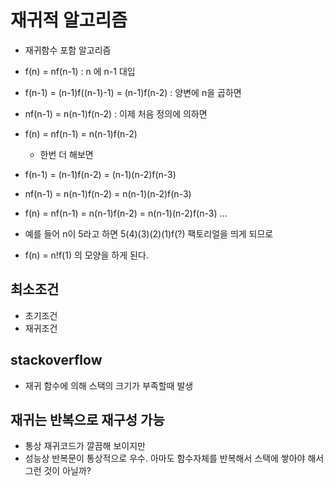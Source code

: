 # 재귀적 알고리즘

- 재귀함수 포함 알고리즘

- f(n) = nf(n-1)                            : n 에 n-1 대입
- f(n-1) = (n-1)f((n-1)-1) = (n-1)f(n-2)    : 양변에 n을 곱하면
- nf(n-1) = n(n-1)f(n-2)                    : 이제 처음 정의에 의하면
- f(n) = nf(n-1) = n(n-1)f(n-2)             
    
    - 한번 더 해보면
- f(n-1) = (n-1)f(n-2) = (n-1)(n-2)f(n-3)
- nf(n-1) = n(n-1)f(n-2) = n(n-1)(n-2)f(n-3)
- f(n) = nf(n-1) = n(n-1)f(n-2) = n(n-1)(n-2)f(n-3) ...

- 예를 들어 n이 5라고 하면 5(4)(3)(2)(1)f(?) 팩토리얼을 띄게 되므로
- f(n) = n!f(1) 의 모양을 하게 된다.

## 최소조건
- 초기조건
- 재귀조건

## stackoverflow
- 재귀 함수에 의해 스택의 크기가 부족할때 발생

## 재귀는 반복으로 재구성 가능
- 통상 재귀코드가 깔끔해 보이지만
- 성능상 반복문이 통상적으로 우수. 아마도 함수자체를 반복해서 스택에 쌓아야 해서 그런 것이 아닐까?














